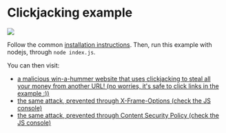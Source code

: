 # Clickjacking example

![](https://raw.githubusercontent.com/odino/wasec/master/clickjacking/cover.png)

Follow the common [installation instructions](https://github.com/odino/wasec#installation). Then, run this example with nodejs, through `node index.js`.

You can then visit:

* [a malicious win-a-hummer website that uses clickjacking to steal all your money from another URL! (no worries, it's safe to click links in the example :))](http://wasec.local:7888/)
* [the same attack, prevented through X-Frame-Options (check the JS console)](http://wasec.local:7888/?xfo=on)
* [the same attack, prevented through Content Security Policy (check the JS console)](http://wasec.local:7888/?csp=on)
